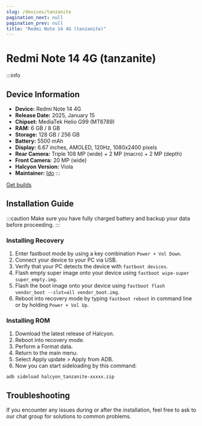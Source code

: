 ```yaml
---
slug: /devices/tanzanite
pagination_next: null
pagination_prev: null
title: "Redmi Note 14 4G (tanzanite)"
---
```


# Redmi Note 14 4G (tanzanite)

:::info

## Device Information

- **Device:** Redmi Note 14 4G
- **Release Date:** 2025, January 15
- **Chipset:** MediaTek Helio G99 (MT6789)
- **RAM:** 6 GB / 8 GB
- **Storage:** 128 GB / 256 GB
- **Battery:** 5500 mAh
- **Display:** 6.67 inches, AMOLED, 120Hz, 1080x2400 pixels
- **Rear Camera:** Triple 108 MP (wide) + 2 MP (macro) + 2 MP (depth)
- **Front Camera:** 20 MP (wide)
- **Halcyon Version:** Viola
- **Maintainer:** [Ido](https://github.com/xyzuniverse)
  :::

<a href="https://get.hlcyn.co/builds/tanzanite/" class="button button--primary">Get builds</a>


## Installation Guide

:::caution
Make sure you have fully charged battery and backup your data before proceeding.
:::

### Installing Recovery

1. Enter fastboot mode by using a key combination `Power + Vol Down`.
2. Connect your device to your PC via USB.
3. Verify that your PC detects the device with `fastboot devices`.
4. Flash empty super image onto your device using `fastboot wipe-super super_empty.img`.
5. Flash the boot image onto your device using `fastboot flash vendor_boot --slot=all vendor_boot.img`.
6. Reboot into recovery mode by typing `fastboot reboot` in command line or by holding `Power + Vol Up`.

### Installing ROM

1. Download the latest release of Halcyon.
2. Reboot into recovery mode.
3. Perform a Format data.
4. Return to the main menu.
5. Select Apply update > Apply from ADB.
6. Now you can start sideloading by this command:

```
adb sideload halcyon_tanzanite-xxxxx.zip
```

## Troubleshooting

If you encounter any issues during or after the installation, feel free to ask to our chat group for solutions to common problems.
